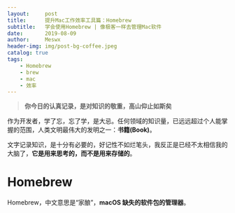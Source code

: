 ```yaml
---
layout:     post
title:      提升Mac工作效率工具篇：Homebrew
subtitle:   学会使用Homebrew | 像极客一样去管理Mac软件
date:       2019-08-09
author:     Meswx
header-img: img/post-bg-coffee.jpeg
catalog: true
tags:
    - Homebrew
    - brew
    - mac
    - 效率
---
```


> **你今日的认真记录，是对知识的敬重，高山仰止如斯矣**

作为开发者，学了忘，忘了学，是大忌。任何领域的知识量，已远远超过个人能掌握的范围，人类文明最伟大的发明之一：**书籍(Book)**。

文字记录知识，是十分有必要的，好记性不如烂笔头，我反正是已经不太相信我的大脑了，**它是用来思考的，而不是用来存储的**。

# Homebrew

Homebrew，中文意思是“家酿”，**macOS 缺失的软件包的管理器**。
